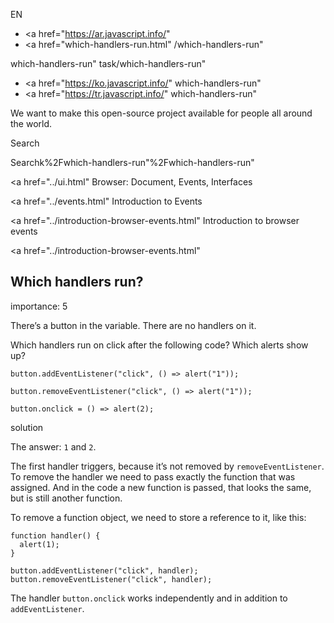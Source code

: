 EN

- <a href="https://ar.javascript.info/"
- <a href="which-handlers-run.html"
  /which-handlers-run"

which-handlers-run"
task/which-handlers-run"

<!-- -->

- <a href="https://ko.javascript.info/"
  which-handlers-run"
- <a href="https://tr.javascript.info/"
  which-handlers-run"

We want to make this open-source project available for people all around the world.

Search

Searchk%2Fwhich-handlers-run"%2Fwhich-handlers-run" </a>

<a href="../ui.html" Browser: Document, Events, Interfaces</span></a>

<a href="../events.html" Introduction to Events</span></a>

<a href="../introduction-browser-events.html" Introduction to browser events</span></a>

<a href="../introduction-browser-events.html"

## Which handlers run?

<span class="task__importance" title="How important is the task, from 1 to 5">importance: 5</span>

There’s a button in the variable. There are no handlers on it.

Which handlers run on click after the following code? Which alerts show up?

    button.addEventListener("click", () => alert("1"));

    button.removeEventListener("click", () => alert("1"));

    button.onclick = () => alert(2);

solution

The answer: `1` and `2`.

The first handler triggers, because it’s not removed by `removeEventListener`. To remove the handler we need to pass exactly the function that was assigned. And in the code a new function is passed, that looks the same, but is still another function.

To remove a function object, we need to store a reference to it, like this:

    function handler() {
      alert(1);
    }

    button.addEventListener("click", handler);
    button.removeEventListener("click", handler);

The handler `button.onclick` works independently and in addition to `addEventListener`.
